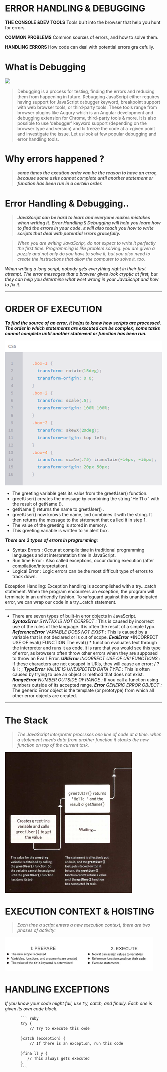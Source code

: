 #  ERROR HANDLING & DEBUGGING


**THE CONSOLE &DEV TOOLS**
Tools built into the browser
that help you hunt for errors.

**COMMON PROBLEMS**
Common sources of errors,
and how to solve them.

**HANDLING ERRORS**
How code can deal with
potential errors gra cefully.


# What is Debugging

![](https://miro.medium.com/max/875/1*hEKtQJJwV1bvlP5NgX8fyg.png)

> Debugging is a process for testing, finding the errors and reducing them from happening in future.
> Debugging JavaScript either requires having support for JavaScript debugger
> keyword, breakpoint support with web browser tools, or third-party tools.
> These tools range from browser plugins like Augury which is an Angular development and debugging 
> extension for Chrome, third-party tools & more. It is also possible to use ‘debugger’ keyword support
> (depending on the browser type and version) and to freeze the code at a >given point and investigate the issue. 
> Let us look at few popular debugging and error handling tools.



# Why errors happened ?
> ***some times the excution order can be the reason to have an error, because some asks cannot complete until another statement or function has been run in a certain order.***

# Error Handling & Debugging..
> ***JavaScript can be hard to learn and everyone makes mistakes when writing it.***
> ***Error Handling & Debugging will help you learn how to find the errors in your code.***
> ***It will also teach you how to write scripts that deal with potential errors gracefully.***

> *When you are writing JavaScript, do not expect to write it perfectly the first time. Programming is like problem solving: you are given a puzzle and not only do you have to solve it, but you also need to create the instructions that allow the computer to solve it. too.*

*When writing a long script, nobody gets everything right in their first attempt. The error messages that a browser gives look cryptic at first, but they can help you determine what went wrong in your JavaScript and how to fix it.*

<hr>

# ORDER OF EXECUTION

***To find the source of an error, it helps to know how scripts are processed. The order in which statements are executed can be complex; some tasks cannot complete until another statement or function has been run.***



![](https://github.com/batoolalomari/201readingNote/raw/master/or.png)




* The greeting variable gets its value from the greetUser() function.
* greetUser() creates the message by combining the string 'He 11 o ' with the result of getName ().
* getName () returns the name to greetUser() .
* greetUser() now knows the name, and combines it with the string. It then returns the message to the statement that ca lled it in step 1.
* The value of the greeting is stored in memory.
* This greeting variable is written to an alert box.


***There are 3 types of errors in programming:***

- Syntax Errors : Occur at compile time in traditional programming languages and at interpretation time in JavaScript.
- Run time Error : Also called exceptions, occur during execution (after compilation/interpretation).
- Logical Error : Logic errors can be the most difficult type of errors to track down.


Exception Handling:
Exception handling is accomplished with a try…catch statement. When the program encounters an exception, the program will terminate in an unfriendly fashion. To safeguard against this unanticipated error, we can wrap our code in a try…catch statement.

<hr>


- There are seven types of built-in error objects in JavaScript.
***SyntaxError***
*SYNTAX IS NOT CORRECT :* This is caused by incorrect use of the rules of the language. It is often the result of a simple typo.
***ReferenceError***
*VARIABLE DOES NOT EXIST :* This is caused by a variable that is not declared or is out of scope.
***EvalError***
*INCORRECT USE OF eval() FUNCTION The eval () * function evaluates text through the interpreter and runs it as code. It is rare that you would see this type of error, as browsers often throw other errors when they are supposed to throw an Eva 1 Error.
***URIError***
*INCORRECT USE OF URI FUNCTIONS :* If these characters are not escaped in URls, they will cause an error: / ? & I : ;
***TypeError***
*VALUE IS UNEXPECTED DATA TYPE :* This is often caused by trying to use an object or method that does not exist.
***RangeError***
*NUMBER OUTSIDE OF RANGE :* If you call a function using numbers outside of its accepted range.
***Error***
*GENERIC ERROR OBJECT :* The generic Error object is the template (or prototype) from which all other error objects are created.

<hr>

# The Stack
> *The JavaScript interpreter processes one line of code at a time. when a statement needs data from another function it stacks the new function on top of the current task.*


![](https://github.com/batoolalomari/201readingNote/raw/master/st.png)


# EXECUTION CONTEXT & HOISTING
> *Each time a script enters a new execution context, there are two phases of activity:*

![](https://github.com/batoolalomari/201readingNote/raw/master/ho.png)


# HANDLING EXCEPTIONS
*If you know your code might fail, use try, catch, and finally. Each one is given its own code block.*


           ``` ruby
           try {
               // Try to execute this code
               
           }catch (exception) {
               // If there is an exception, run this code
               
           }fina ll y {
              // This always gets executed
           }
           ```



